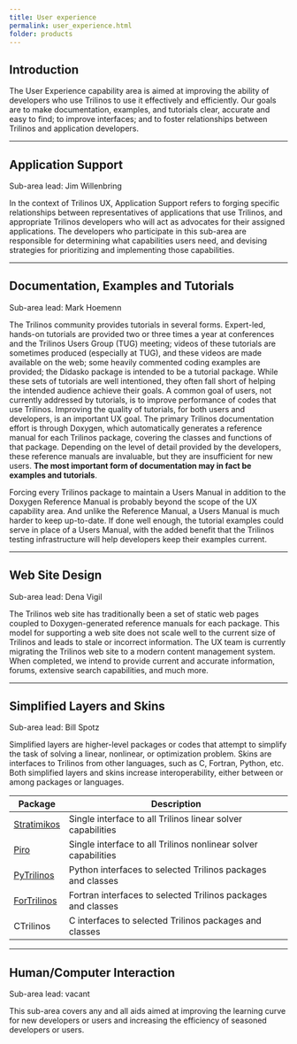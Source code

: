 ```yaml
---
title: User experience
permalink: user_experience.html
folder: products
---
```


## Introduction

The User Experience capability area is aimed at improving the ability of developers who use Trilinos to use it effectively and efficiently. Our goals are to make documentation, examples, and tutorials clear, accurate and easy to find; to improve interfaces; and to foster relationships between Trilinos and application developers.

<a name="AppSupport"></a>

* * *

## Application Support

Sub-area lead: Jim Willenbring

In the context of Trilinos UX, Application Support refers to forging specific relationships between representatives of applications that use Trilinos, and appropriate Trilinos developers who will act as advocates for their assigned applications. The developers who participate in this sub-area are responsible for determining what capabilities users need, and devising strategies for prioritizing and implementing those capabilities.

<a name="DocExTut"></a>

* * *

## Documentation, Examples and Tutorials

Sub-area lead: Mark Hoemenn

The Trilinos community provides tutorials in several forms. Expert-led, hands-on tutorials are provided two or three times a year at conferences and the Trilinos Users Group (TUG) meeting; videos of these tutorials are sometimes produced (especially at TUG), and these videos are made available on the web; some heavily commented coding examples are provided; the Didasko package is intended to be a tutorial package. While these sets of tutorials are well intentioned, they often fall short of helping the intended audience achieve their goals. A common goal of users, not currently addressed by tutorials, is to improve performance of codes that use Trilinos. Improving the quality of tutorials, for both users and developers, is an important UX goal. The primary Trilinos documentation effort is through Doxygen, which automatically generates a reference manual for each Trilinos package, covering the classes and functions of that package. Depending on the level of detail provided by the developers, these reference manuals are invaluable, but they are insufficient for new users. **The most important form of documentation may in fact be examples and tutorials**.

Forcing every Trilinos package to maintain a Users Manual in addition to the Doxygen Reference Manual is probably beyond the scope of the UX capability area. And unlike the Reference Manual, a Users Manual is much harder to keep up-to-date. If done well enough, the tutorial examples could serve in place of a Users Manual, with the added benefit that the Trilinos testing infrastructure will help developers keep their examples current.

<a name="WebSiteDesign"></a>

* * *

## Web Site Design

Sub-area lead: Dena Vigil

The Trilinos web site has traditionally been a set of static web pages coupled to Doxygen-generated reference manuals for each package. This model for supporting a web site does not scale well to the current size of Trilinos and leads to stale or incorrect information. The UX team is currently migrating the Trilinos web site to a modern content management system. When completed, we intend to provide current and accurate information, forums, extensive search capabilities, and much more.

<a name="LayersAndSkins"></a>

* * *

## Simplified Layers and Skins

Sub-area lead: Bill Spotz

Simplified layers are higher-level packages or codes that attempt to simplify the task of solving a linear, nonlinear, or optimization problem. Skins are interfaces to Trilinos from other languages, such as C, Fortran, Python, etc. Both simplified layers and skins increase interoperability, either between or among packages or languages.

Package | Description
--------| -----------
[Stratimikos](stratimikos.html) | Single interface to all Trilinos linear solver capabilities
[Piro](piro.html) | Single interface to all Trilinos nonlinear solver capabilities
[PyTrilinos](pytrilinos.html) | Python interfaces to selected Trilinos packages and classes
[ForTrilinos](fortrilinos.html) | Fortran interfaces to selected Trilinos packages and classes
CTrilinos | C interfaces to selected Trilinos packages and classes

* * *

## Human/Computer Interaction

Sub-area lead: vacant

This sub-area covers any and all aids aimed at improving the learning curve for new developers or users and increasing the efficiency of seasoned developers or users.